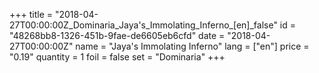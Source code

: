 +++
title = "2018-04-27T00:00:00Z_Dominaria_Jaya's_Immolating_Inferno_[en]_false"
id = "48268bb8-1326-451b-9fae-de6605eb6cfd"
date = "2018-04-27T00:00:00Z"
name = "Jaya's Immolating Inferno"
lang = ["en"]
price = "0.19"
quantity = 1
foil = false
set = "Dominaria"
+++
